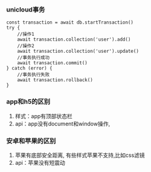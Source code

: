 ### unicloud事务
```
const transaction = await db.startTransaction()
try {
	//操作1
	await transaction.collection('user').add()
	//操作2
	await transaction.collection('user').update()
	//事务执行成功
	await transaction.commit()
} catch (error) {
	//事务执行失败
	await transaction.rollback()
}
```

### app和h5的区别
1. 样式：app有顶部状态栏
2. api：app没有document和window操作,

### 安卓和苹果的区别
1. 苹果有底部安全距离, 有些样式苹果不支持,比如css滤镜
2. api：苹果没有短震动